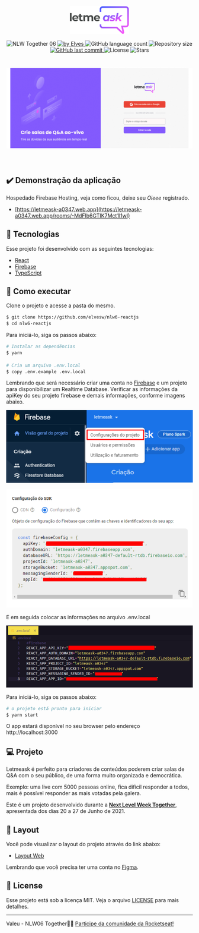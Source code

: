 <p align="center">
  <img alt="Letmeask" src=".github/logo.svg" width="160px">
</p>

<p align="center">
  <img src="https://img.shields.io/static/v1?label=NLW&message=06&color=8257E5&labelColor=000000" alt="NLW Together 06" />

  <a href="https://www.linkedin.com/in/elves/">
    <img alt="by Elves" src="https://img.shields.io/badge/by-Elves-%2304D361">
  </a>
  
   <img alt="GitHub language count" src="https://img.shields.io/github/languages/count/elvesw/nlw6-reactjs?color=%2304D361">

  <img alt="Repository size" src="https://img.shields.io/github/repo-size/elvesw/nlw6-reactjs">
	


  <a href="https://github.com/elvesw/nlw6-reactjs/commits/master">
    <img alt="GitHub last commit" src="https://img.shields.io/github/last-commit/elvesw/nlw6-reactjs">
  </a>

  <img alt="License" src="https://img.shields.io/badge/license-MIT-brightgreen" alt="License">

  <img src="https://img.shields.io/github/stars/elvesw/nlw6-reactjs" alt="Stars">

</p>

<h1 align="center">
    <img alt="Letmeask" src=".github/pages.gif" />
</h1>

<br>

## ✔️ Demonstração da aplicação
Hospedado Firebase Hosting, veja como ficou, deixe seu _Oieee_ registrado.
- [https://letmeask-a0347.web.app](https://letmeask-a0347.web.app/rooms/-MdFlb6GTIK7Mct1l1wI)

## 🧪 Tecnologias

Esse projeto foi desenvolvido com as seguintes tecnologias:

- [React](https://reactjs.org)
- [Firebase](https://firebase.google.com/)
- [TypeScript](https://www.typescriptlang.org/)

## 🚀 Como executar

Clone o projeto e acesse a pasta do mesmo.

```bash
$ git clone https://github.com/elvesw/nlw6-reactjs
$ cd nlw6-reactjs
```

Para iniciá-lo, siga os passos abaixo:
```bash
# Instalar as dependências
$ yarn

# Cria um arquivo .env.local
$ copy .env.example .env.local
```

Lembrando que será necessário criar uma conta no [Firebase](https://firebase.google.com/) e um projeto para disponibilizar um Realtime Database.
Verificar as informações da apiKey do seu projeto firebase e demais informações, conforme imagens abaixo.

![Configurações do projeto](.github/settings_general.png)

![Configuração do SDK](.github/settings_sdk.png)

E em seguida colocar as informações no arquivo .env.local

![Configuração do .env.local](.github/settings_env.png)

Para iniciá-lo, siga os passos abaixo:
```bash
# o projeto está pronto para iniciar
$ yarn start
```
O app estará disponível no seu browser pelo endereço http://localhost:3000

## 💻 Projeto

Letmeask é perfeito para criadores de conteúdos poderem criar salas de Q&A com o seu público, de uma forma muito organizada e democrática. 

Exemplo: uma live com 5000 pessoas online, fica difícil responder a todos, mais é possível responder as mais votadas pela galera.

Este é um projeto desenvolvido durante a **[Next Level Week Together](https://nextlevelweek.com/)**, apresentada dos dias 20 a 27 de Junho de 2021.


## 🔖 Layout

Você pode visualizar o layout do projeto através do link abaixo:

- [Layout Web](https://www.figma.com/file/u0BQK8rCf2KgzcukdRRCWh/Letmeask/duplicate) 

Lembrando que você precisa ter uma conta no [Figma](http://figma.com/).

## 📝 License

Esse projeto está sob a licença MIT. Veja o arquivo [LICENSE](LICENSE.md) para mais detalhes.

---

Valeu - NLW06 Together👋🏻 [Participe da comunidade da Rocketseat!](https://discord.gg/gKUVrzrPrU)
